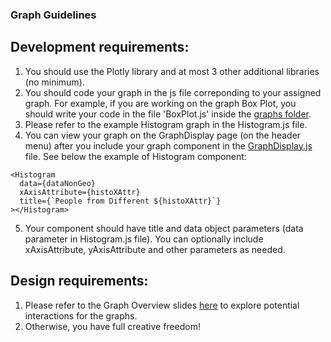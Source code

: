 ### Graph Guidelines

## Development requirements:

1. You should use the Plotly library and at most 3 other additional libraries (no minimum).
2. You should code your graph in the js file correponding to your assigned graph. For example, if you are working on the graph Box Plot, you should write your code in the file 'BoxPlot.js' inside the [graphs folder](/front-end/src/graphs/).
3. Please refer to the example Histogram graph in the Histogram.js file.
4. You can view your graph on the GraphDisplay page (on the header menu) after you include your graph component in the [GraphDisplay.js](/front-end/src/graphs/GraphDisplay.js) file. See below the example of Histogram component:

```
<Histogram
  data={dataNonGeo}
  xAxisAttribute={histoXAttr}
  title={`People from Different ${histoXAttr}`}
></Histogram>
```

5. Your component should have title and data object parameters (data parameter in Histogram.js file). You can optionally include xAxisAttribute, yAxisAttribute and other parameters as needed.

## Design requirements:

1. Please refer to the Graph Overview slides [here](https://docs.google.com/presentation/d/1PCT_KmKtl4cVDy2kbxht90w56cfO1XbcBfrrry4bJx0/edit#slide=id.p) to explore potential interactions for the graphs.
2. Otherwise, you have full creative freedom!
